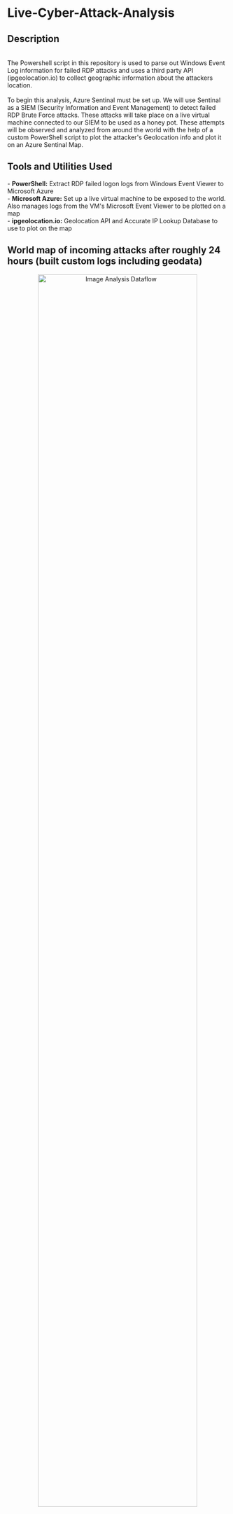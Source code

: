 <h1>Live-Cyber-Attack-Analysis</h1>

<h2>Description</h2>
<br />The Powershell script in this repository is used to parse out Windows Event Log information for failed RDP attacks and uses a third party API (ipgeolocation.io) to collect geographic information about the attackers location.
<br />

<br />
To begin this analysis, Azure Sentinal must be set up. We will use Sentinal as a SIEM (Security Information and Event Management) to detect failed RDP Brute Force attacks. These attacks will take place on a live virtual machine connected to our SIEM to be used as a honey pot. These attempts will be observed and analyzed from around the world with the help of a custom PowerShell script to plot the attacker's Geolocation info and plot it on an Azure Sentinal Map.
<br />

<h2>Tools and Utilities Used</h2>
- <b>PowerShell:</b> Extract RDP failed logon logs from Windows Event Viewer to Microsoft Azure 
<br />
- <b>Microsoft Azure:</b> Set up a live virtual machine to be exposed to the world. Also manages logs from the VM's Microsoft Event Viewer to be plotted on a map
<br />
- <b>ipgeolocation.io:</b> Geolocation API and Accurate IP Lookup Database to use to plot on the map
<br />

<h2>World map of incoming attacks after roughly 24 hours (built custom logs including geodata)</h2>

<p align="center">
<img src="https://i.imgur.com/VM30Z6x.png" height="85%" width="85%" alt="Image Analysis Dataflow"/>
</p>

<h2>Synopsis</h2>
